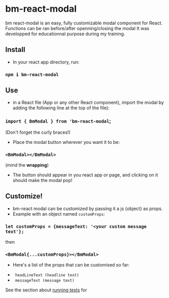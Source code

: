 # bm-react-modal

bm react-modal is an easy, fully customizable modal component for React.
Functions can be ran before/after openning/closing the modal
It was developped for educationnal purpose during my training.

## Install

- In your react app directory, run:

### `npm i bm-react-modal`

## Use

- in a React file (App or any other React component), import the modal by adding the following line at the top of the file):

### `import { BmModal } from 'bm-react-modal`;

(Don't forget the curly braces!)

- Place the modal button wherever you want it to be:

### `<BmModal></BmModal>`

(mind the **wrapping**)

- The button should appear in you react app or page, and clicking on it should make the modal pop!

## Customize!

- bm-react modal can be customized by passing it a js {object} as props.
- Example with an object named `customProps`:

### `let customProps = {messageText: '<your custom message text'};`

then

### `<BmModal{...customProps}></BmModal>`

- Here's a list of the props that can be customised so far:

* ` headLineText (headline text)`
* ` messageText (message text)`

See the section about [running tests](https://facebook.github.io/create-react-app/docs/running-tests) for
